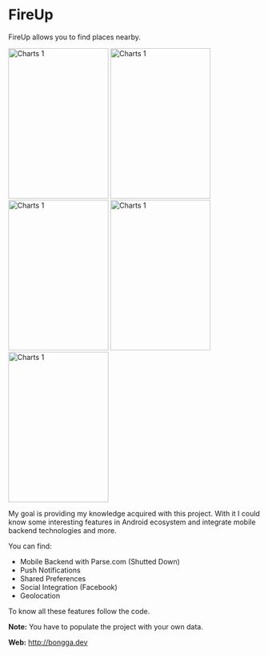 <h1><strong>FireUp</strong></h1>

<p>FireUp allows you to find places nearby.</p>

<img src="http://i67.tinypic.com/2d1ssw7.png" alt="Charts 1" width="200" height="300" />
<img src="http://i67.tinypic.com/30a8djk.png" alt="Charts 1" width="200" height="300" />
<img src="http://i68.tinypic.com/vfw7ir.png" alt="Charts 1" width="200" height="300" />
<img src="http://i66.tinypic.com/1dzi8j.png" alt="Charts 1" width="200" height="300" />
<img src="http://i65.tinypic.com/24f9sva.png" alt="Charts 1" width="200" height="300" />

<p>My goal is providing my knowledge acquired with this project.
With it I could know some interesting features in Android ecosystem and integrate mobile backend technologies and more.</p>

<span>You can find:</span>

<ul>
<li>Mobile Backend with Parse.com (Shutted Down)</li>
<li>Push Notifications</li>
<li>Shared Preferences</li>
<li>Social Integration (Facebook)</li>
<li>Geolocation</li>
</ul>

<p>To know all these features follow the code.</p>

<p><strong>Note:</strong> You have to populate the project with your own data.</p>

<p><strong>Web:</strong> <a href="http://bongga.dev">http://bongga.dev</a></p>

